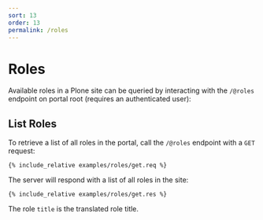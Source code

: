 ```yaml
---
sort: 13
order: 13
permalink: /roles
---
```


# Roles

Available roles in a Plone site can be queried by interacting with the `/@roles` endpoint on portal root (requires an authenticated user):

## List Roles

To retrieve a list of all roles in the portal, call the `/@roles` endpoint with a `GET` request:

```
{% include_relative examples/roles/get.req %}
```

The server will respond with a list of all roles in the site:

```
{% include_relative examples/roles/get.res %}
```

The role `title` is the translated role title.
